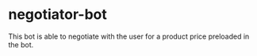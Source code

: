 # negotiator-bot
This bot is able to negotiate with the user for a product price preloaded in the bot.
